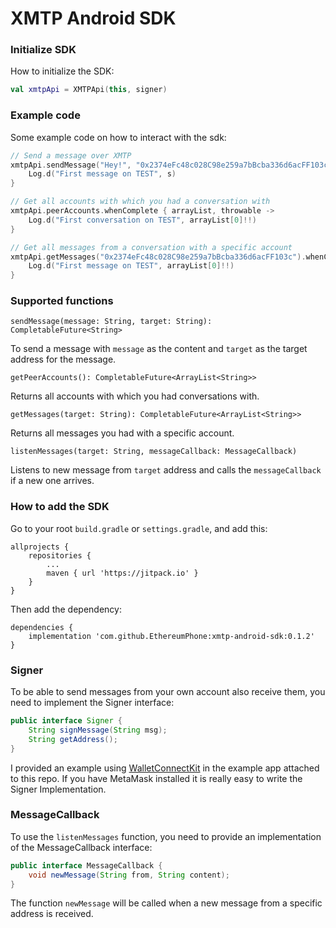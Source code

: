 # XMTP Android SDK

### Initialize SDK

How to initialize the SDK:

```kotlin
val xmtpApi = XMTPApi(this, signer)
```

### Example code

Some example code on how to interact with the sdk:

```kotlin
// Send a message over XMTP
xmtpApi.sendMessage("Hey!", "0x2374eFc48c028C98e259a7bBcba336d6acFF103c").whenComplete { s, throwable ->
	Log.d("First message on TEST", s)
}

// Get all accounts with which you had a conversation with
xmtpApi.peerAccounts.whenComplete { arrayList, throwable ->
	Log.d("First conversation on TEST", arrayList[0]!!)
}

// Get all messages from a conversation with a specific account
xmtpApi.getMessages("0x2374eFc48c028C98e259a7bBcba336d6acFF103c").whenComplete { arrayList, throwable ->
	Log.d("First message on TEST", arrayList[0]!!)
}
```

### Supported functions

`sendMessage(message: String, target: String): CompletableFuture<String> `

To send a message with `message` as the content and `target` as the target address for the message.

`getPeerAccounts(): CompletableFuture<ArrayList<String>> `

Returns all accounts with which you had conversations with.

`getMessages(target: String): CompletableFuture<ArrayList<String>> `

Returns all messages you had with a specific account.

`listenMessages(target: String, messageCallback: MessageCallback)`

Listens to new message from `target` address and calls the `messageCallback` if a new one arrives.

### How to add the SDK

Go to your root `build.gradle` or `settings.gradle`, and add this:

```
allprojects {
	repositories {
		...
		maven { url 'https://jitpack.io' }
	}
}
```

Then add the dependency:

```
dependencies {
	implementation 'com.github.EthereumPhone:xmtp-android-sdk:0.1.2'
}
```

### Signer

To be able to send messages from your own account also receive them, you need to implement the Signer interface:

```java
public interface Signer {
    String signMessage(String msg);
    String getAddress();
}
```

I provided an example using [WalletConnectKit](https://github.com/pink-room/walletconnectkit-android) in the example app attached to this repo. If you have MetaMask installed it is really easy to write the Signer Implementation.

### MessageCallback

To use the `listenMessages` function, you need to provide an implementation of the MessageCallback interface:

```java
public interface MessageCallback {
    void newMessage(String from, String content);
}
```

The function `newMessage` will be called when a new message from a specific address is received.
